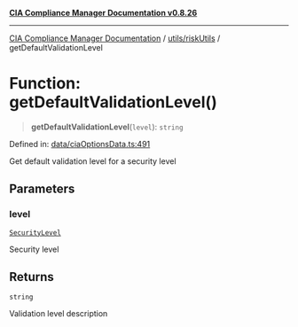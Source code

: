 [**CIA Compliance Manager Documentation v0.8.26**](../../../README.md)

***

[CIA Compliance Manager Documentation](../../../modules.md) / [utils/riskUtils](../README.md) / getDefaultValidationLevel

# Function: getDefaultValidationLevel()

> **getDefaultValidationLevel**(`level`): `string`

Defined in: [data/ciaOptionsData.ts:491](https://github.com/Hack23/cia-compliance-manager/blob/168f1311621722afef33b264085d8ac99d4a3213/src/data/ciaOptionsData.ts#L491)

Get default validation level for a security level

## Parameters

### level

[`SecurityLevel`](../../../types/cia/type-aliases/SecurityLevel.md)

Security level

## Returns

`string`

Validation level description
